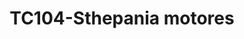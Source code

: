 ---
title: "TC104-Sthepania motores"
url: /fusagasuga/tc104-sthepania-motores/
shop: Autowerkstatt
---